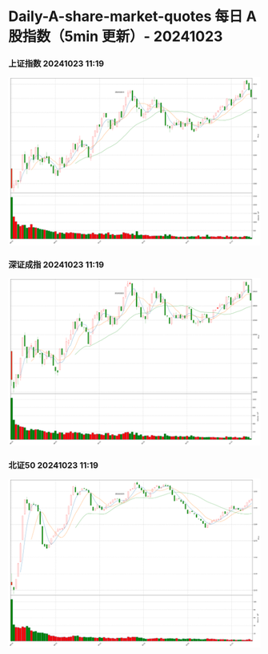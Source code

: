 
# Daily-A-share-market-quotes 每日 A 股指数（5min 更新）- 20241023

### 上证指数 20241023 11:19
![](./fig/2024/10/20241023-sh000001.png)

### 深证成指 20241023 11:19
![](./fig/2024/10/20241023-sz399001.png)

### 北证50 20241023 11:19
![](./fig/2024/10/20241023-bj899050.png)
